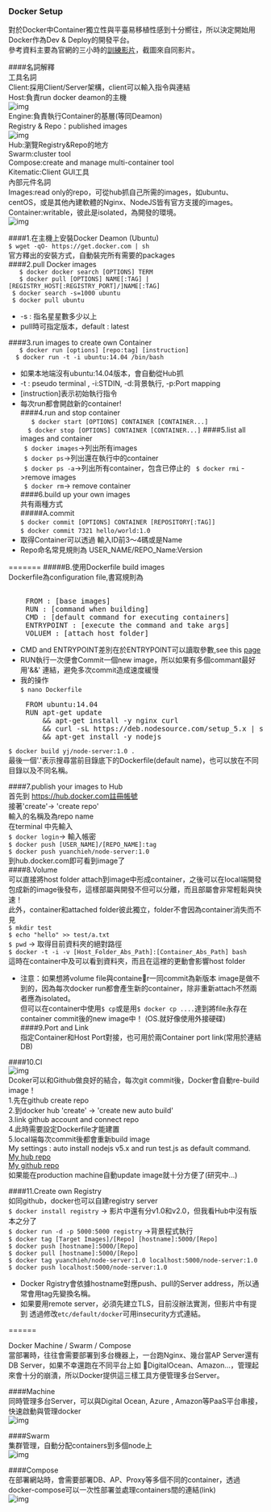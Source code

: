 ### Docker Setup  

對於Docker中Container獨立性與平臺易移植性感到十分嚮往，所以決定開始用Docker作為Dev & Deploy的開發平台。    
參考資料主要為官網的三小時的[訓練影片](https://training.docker.com/self-paced-training)，截圖來自同影片。    

####名詞解釋  
工具名詞  
Client:採用Client/Server架構，client可以輸入指令與連結    
Host:負責run docker deamon的主機  
![img](https://github.com/sj82516/Blog/blob/master/%E9%9B%9C%E8%A8%98/Docker/Setup-img/d1.jpg)    
Engine:負責執行Container的基層(等同Deamon)  
Registry & Repo：published images  
![img](https://github.com/sj82516/Blog/blob/master/%E9%9B%9C%E8%A8%98/Docker/Setup-img/d3.jpg)  
Hub:瀏覽Registry&Repo的地方      
Swarm:cluster tool  
Compose:create and manage multi-container tool    
Kitematic:Client GUI工具    
內部元件名詞  
Images:read only的repo，可從hub抓自己所需的images，如ubuntu、centOS，或是其他內建軟體的Nginx、NodeJS皆有官方支援的images。   
Container:writable，彼此是isolated，為開發的環境。   
![img](https://github.com/sj82516/Blog/blob/master/%E9%9B%9C%E8%A8%98/Docker/Setup-img/d2.jpg)  


####1.在主機上安裝Docker Deamon (Ubuntu)   
`$ wget -qO- https://get.docker.com | sh  `  
官方釋出的安裝方式，自動裝完所有需要的packages  
####2.pull Docker images  
`	$ docker docker search [OPTIONS] TERM`  
`  	$ docker pull [OPTIONS] NAME[:TAG] | [REGISTRY_HOST[:REGISTRY_PORT]/]NAME[:TAG]`    
` $ docker search -s=1000 ubuntu`  
` $ docker pull ubuntu`   
* -s : 指名星星數多少以上     
* pull時可指定版本，default : latest  
 
####3.run images to create own Container  
`	$ docker run [options] [repo:tag] [instruction]`  
`  	$ docker run -t -i ubuntu:14.04 /bin/bash  ` 
* 如果本地端沒有ubuntu:14.04版本，會自動從Hub抓    
* -t : pseudo terminal , -i:STDIN, -d:背景執行, -p:Port mapping  
* [instruction]表示初始執行指令  
* 每次run都會開啟新的container!  
####4.run and stop container  
`	$ docker start [OPTIONS] CONTAINER [CONTAINER...]`  
`  	$ docker stop [OPTIONS] CONTAINER [CONTAINER...] ` 
####5.list all images and container  
` $ docker images`->列出所有images  
` $ docker ps`->列出還在執行中的container  
` $ docker ps -a`->列出所有container，包含已停止的
` $ docker rmi` ->remove images   
` $ docker rm`-> remove container  
####6.build up your own images  
共有兩種方式  
#####A.commit  
`$ docker commit [OPTIONS] CONTAINER [REPOSITORY[:TAG]]`  
`$ docker commit 7321 hello/world:1.0`  
* 取得Container可以透過 輸入ID前3～4碼或是Name    
* Repo命名常見規則為 USER_NAME/REPO_Name:Version   
  
=======
#####B.使用Dockerfile build images  
Dockerfile為configuration file,書寫規則為  
<pre>	
	FROM : [base images]
	RUN : [command when building]  
	CMD : [default command for executing containers]  
	ENTRYPOINT : [execute the command and take args]
	VOLUEM : [attach host folder]  
</pre> 
* CMD and ENTRYPOINT差別在於ENTRYPOINT可以讀取參數,see this 
	[page](http://stackoverflow.com/questions/21553353/what-is-the-difference-between-cmd-and-entrypoint-in-a-dockerfile)   
* RUN執行一次便會Commit一個new image，所以如果有多個commant最好用'&&' 連結，避免多次commit造成速度緩慢  
* 我的操作  
`$ nano Dockerfile`
<pre>
	FROM ubuntu:14.04  
	RUN apt-get update 
		&& apt-get install -y nginx curl 
		&& curl -sL https://deb.nodesource.com/setup_5.x | sudo -E bash - 
		&& apt-get install -y nodejs
</pre>
`$ docker build yj/node-server:1.0 .`  
最後一個'.'表示搜尋當前目錄底下的Dockerfile(default name)，也可以放在不同目錄以及不同名稱。    

####7.publish your images to Hub   
首先到 https://hub.docker.com註冊帳號  
接著'create'-> 'create repo'  
輸入的名稱及為repo name  
在terminal 中先輸入  
`$ docker login`-> 輸入帳密  
`$ docker push [USER_NAME]/[REPO_NAME]:tag`  
`$ docker push yuanchieh/node-server:1.0`  
到hub.docker.com即可看到image了  
####8.Volume  
可以直接將host folder attach到image中形成container，之後可以在local端開發 包成新的image後發布，這樣部屬與開發不但可以分離，而且部屬會非常輕鬆與快速！  
此外，container和attached folder彼此獨立，folder不會因為container消失而不見  
`$ mkdir test`  
`$ echo "hello" >> test/a.txt`  
`$ pwd` -> 取得目前資料夾的絕對路徑  
`$ docker -t -i -v [Host_Folder_Abs_Path]:[Container_Abs_Path] bash`   
這時在container中及可以看到資料夾，而且在這裡的更動會影響host folder  
* 注意：如果想將volume file與container一同commit為新版本 image是做不到的，因為每次docker run都會產生新的container，除非重新attach不然兩者應為isolated。  
但可以在container中使用`$ cp`或是用`$ docker cp ....`達到將file永存在container commit後的new image中！ (OS.就好像使用外接硬碟)  
####9.Port and Link  
指定Container和Host Port對接，也可用於兩Container port link(常用於連結DB)  


####10.CI    
![img](https://github.com/sj82516/Blog/blob/master/%E9%9B%9C%E8%A8%98/Docker/Setup-img/d4.jpg)  
Dcoker可以和Github做良好的結合，每次git commit後，Docker會自動re-build image！   
1.先在github create repo  
2.到docker hub 'create' -> 'create new auto build'  
3.link github account and connect repo  
4.此時需要設定Dockerfile才能建置  
5.local端每次commit後都會重新build image  
My settings : auto install nodejs v5.x and run test.js as default command.  
[My hub repo](https://hub.docker.com/r/yuanchieh/docker-test/)  
[My github repo](https://github.com/YuanChieh/docker-test)  
如果能在production machine自動update image就十分方便了(研究中...)  

####11.Create own Registry  
如同github，docker也可以自建registry server   
`$ docker install registry` -> 影片中還有分v1.0和v2.0，但我看Hub中沒有版本之分了  
`$ docker run -d -p 5000:5000 registry` ->背景程式執行  
`$ docker tag [Target Images]/[Repo] [hostname]:5000/[Repo]`  
`$ docker push [hostname]:5000/[Repo]`  
`$ docker pull [hostname]:5000/[Repo]`  
`$ docker tag yuanchieh/node-server:1.0 localhost:5000/node-server:1.0`    
`$ docker push localhost:5000/node-server:1.0`   
* Docker Rgistry會依據hostname對應push、pull的Server address，所以通常會用tag先變換名稱。  
* 如果要用remote server，必須先建立TLS，目前沒辦法實測，但影片中有提到 透過修改`etc/default/docker`可用insecurity方式連結。  

====== 

Docker Machine / Swarm / Compose  
當部署時，往往會需要部署到多台機器上，一台跑Nginx、幾台當AP Server還有DB Server，如果不幸還跑在不同平台上如 DigitalOcean、Amazon...，管理起來會十分的崩潰，所以Docker提供這三樣工具方便管理多台Server。  

####Machine  
同時管理多台Server，可以與Digital Ocean, Azure , Amazon等PaaS平台串接，快速啟動與管理docker  
 ![img](https://github.com/sj82516/Blog/blob/master/%E9%9B%9C%E8%A8%98/Docker/Setup-img/d6.jpg)  

####Swarm  
集群管理，自動分配containers到多個node上  
![img](https://github.com/sj82516/Blog/blob/master/%E9%9B%9C%E8%A8%98/Docker/Setup-img/d7.jpg)  

####Compose   
在部署網站時，會需要部署DB、AP、Proxy等多個不同的container，透過docker-compose可以一次性部署並處理containers間的連結(link)    
![img](https://github.com/sj82516/Blog/blob/master/%E9%9B%9C%E8%A8%98/Docker/Setup-img/d5.jpg)  


